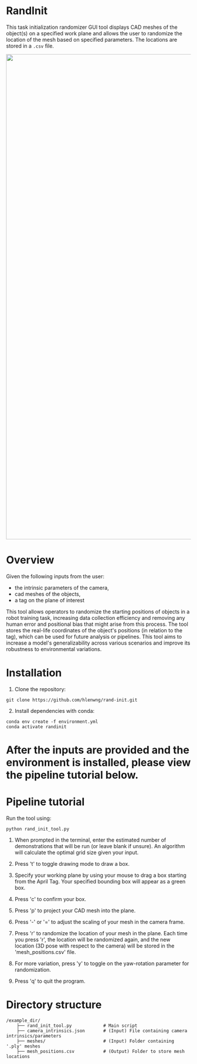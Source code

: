 # RandInit
This task initialization randomizer GUI tool displays CAD meshes of the object(s) on a specified work plane and allows the user to randomize the location of the mesh based on specified parameters. The locations are stored in a `.csv` file.
<center>
  <img width="1320" alt="Screenshot 2024-12-15 at 10 47 25 AM" src="https://github.com/user-attachments/assets/cbc1b602-79f7-441d-a106-f6833a4a53d3" />
</center>

# Overview
Given the following inputs from the user:
- the intrinsic parameters of the camera,
- cad meshes of the objects,
- a tag on the plane of interest
  
This tool allows operators to randomize the starting positions of objects in a robot training task, increasing data collection efficiency and removing any human error and positional bias that might arise from this process. The tool stores the real-life coordinates of the object's positions (in relation to the tag), which can be used for future analysis or pipelines. This tool aims to increase a model's generalizability across various scenarios and improve its robustness to environmental variations.

# Installation
1. Clone the repository:
```
git clone https://github.com/hlenwng/rand-init.git
```
2. Install dependencies with conda:
```
conda env create -f environment.yml
conda activate randinit
```

# After the inputs are provided and the environment is installed, please view the pipeline tutorial below. 

# Pipeline tutorial
Run the tool using:
```
python rand_init_tool.py
```

1. When prompted in the terminal, enter the estimated number of demonstrations that will be run (or leave blank if unsure). An algorithm will calculate the optimal grid size given your input.

2. Press 't' to toggle drawing mode to draw a box.
3. Specify your working plane by using your mouse to drag a box starting from the April Tag. Your specified bounding box will appear as a green box.
4. Press 'c' to confirm your box.

5. Press 'p' to project your CAD mesh into the plane.
6. Press '-' or '=' to adjust the scaling of your mesh in the camera frame.

7. Press 'r' to randomize the location of your mesh in the plane. Each time you press 'r', the location will be randomized again, and the new location (3D pose with respect to the camera) will be stored in the 'mesh_positions.csv' file.
8. For more variation, press 'y' to toggle on the yaw-rotation parameter for randomization.
9. Press 'q' to quit the program.

# Directory structure
```
/example_dir/
    ├── rand_init_tool.py            # Main script
    ├── camera_intrinsics.json       # (Input) File containing camera intrinsics/parameters
    ├── meshes/                      # (Input) Folder containing '.ply' meshes
    ├── mesh_positions.csv           # (Output) Folder to store mesh locations
```
